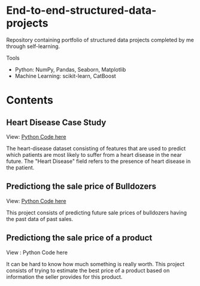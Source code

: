 # End-to-end-structured-data-projects
Repository containing portfolio of structured data projects completed by me through self-learning.

Tools
* Python: NumPy, Pandas, Seaborn, Matplotlib
* Machine Learning: scikit-learn, CatBoost

# Contents

## Heart Disease Case Study
View: [Python Code here](https://github.com/KwassiSenam/end-to-end-structured-data-projects/tree/main/heart-disease-project)

The heart-disease dataset consisting of features that are used to predict which patients are most likely to suffer from a heart disease in the near future.
The "Heart Disease" field refers to the presence of heart disease in the patient.


## Predictiong the sale price of Bulldozers
View: [Python Code here](https://github.com/KwassiSenam/end-to-end-structured-data-projects/tree/main/bulldozer-price-prediction-project)

This project consists of predicting future sale prices of bulldozers having the past data of past sales.

## Predictiong the sale price of a product
View : Python Code here

It can be hard to know how much something is really worth. This project consists of trying to estimate the best price of a product based on information the seller provides for this product.
